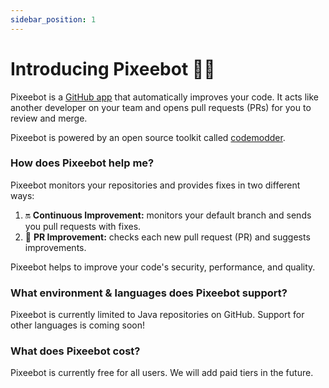 ```yaml
---
sidebar_position: 1
---
```


# Introducing Pixeebot 🧚‍🤖️

Pixeebot is a [GitHub app](https://github.com/apps/pixeebot/) that automatically improves your code. It acts like another developer on your team and opens pull requests (PRs) for you to review and merge.

Pixeebot is powered by an open source toolkit called [codemodder](https://codemodder.io/).

### How does Pixeebot help me?

Pixeebot monitors your repositories and provides fixes in two different ways:

1. :on: **Continuous Improvement:** monitors your default branch and sends you pull requests with fixes.
2. :seedling: **PR Improvement:** checks each new pull request (PR) and suggests improvements.

Pixeebot helps to improve your code's security, performance, and quality.

### What environment & languages does Pixeebot support?

Pixeebot is currently limited to Java repositories on GitHub. Support for other languages is coming soon!

### What does Pixeebot cost?

Pixeebot is currently free for all users. We will add paid tiers in the future.
